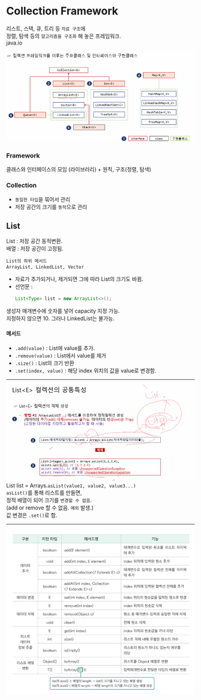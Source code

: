 # Collection Framework  
리스트, 스택, 큐, 트리 등 `자료 구조`에  
정렬, 탐색 등의 `알고리즘을 구조화` 해 놓은 프레임워크.  
java.io  

![alt text](../../image/CollectionFramework.PNG)  

### Framework  
클래스와 인터페이스의 모임 (라이브러리) + 원칙, 구조(정렬, 탐색)  

### Collection  
- `동일한 타입`을 묶어서 관리  
- 저장 공간의 크기를 `동적`으로 관리  

## List  
List : 저장 공간 동적변환.  
배열 : 저장 공간이 고정됨.  

```
List의 하위 메서드  
ArrayList, LinkedList, Vector
```

- 자료가 추가되거나, 제거되면 그에 따라 List의 크기도 바뀜.  
- 선언문 :
    ```java
    List<Type> list = new ArrayList<>();  
    ```
생성자 매개변수에 숫자를 넣어 capacity 지정 가능.  
지정하지 않으면 10.
그러나 LinkedList는 불가능.  

#### 메서드
- `.add(value)` : List에 value를 추가.  
- `.remove(value)` : List에서 value를 제거  
- `.size()` : List의 크기 반환  
- `.set(index, value)` : 해당 index 위치의 값을 value로 변경함.  

---
![alt text](../../image/ListCannot.PNG)  
List<Type> list = Arrays.`asList(value1, value2, value3...)`  
`asList()`를 통해 리스트를 만들면,  
정적 배열이 되어 크기를 `변경할 수 없음`.  
(add or remove 할 수 없음. `예외` 발생.)  
값 변경은 `.set()`로 함.  

---
![alt text](../../image/ListMethod.png)